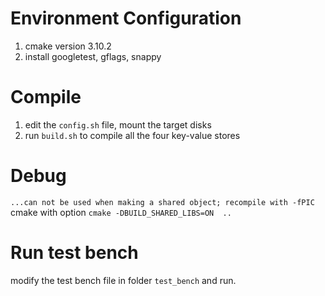 # Environment Configuration

1. cmake version 3.10.2
2. install googletest, gflags, snappy

# Compile
1. edit the `config.sh` file, mount the target disks
2. run `build.sh` to compile all the four key-value stores

# Debug

`...can not be used when making a shared object; recompile with -fPIC`
cmake with option `cmake -DBUILD_SHARED_LIBS=ON  ..`

# Run test bench

modify the test bench file in folder `test_bench` and run.




